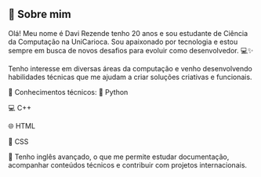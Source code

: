 ## 👋 Sobre mim
Olá! Meu nome é Davi Rezende tenho 20 anos e sou estudante de Ciência da Computação na UniCarioca. Sou apaixonado por tecnologia e estou sempre em busca de novos desafios para evoluir como desenvolvedor. 💻✨

Tenho interesse em diversas áreas da computação e venho desenvolvendo habilidades técnicas que me ajudam a criar soluções criativas e funcionais.

🧠 Conhecimentos técnicos:
🐍 Python 

💻 C++

🌐 HTML

🎨 CSS

📘 Tenho inglês avançado, o que me permite estudar documentação, acompanhar conteúdos técnicos e contribuir com projetos internacionais.
